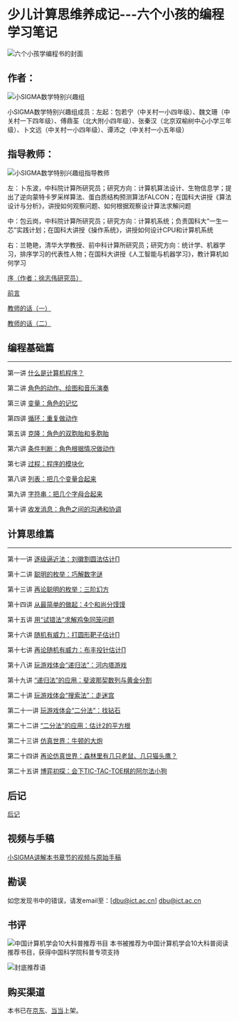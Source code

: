 # 少儿计算思维养成记---六个小孩的编程学习笔记



![六个小孩学编程书的封面](Figures/BookCoverpage.png)

## 作者：
![小SIGMA数学特别兴趣组](Figures/SIGMA-Logo-and-members.png)

小SIGMA数学特别兴趣组成员：左起：包若宁（中关村一小四年级）、魏文珊（中关村一下四年级）、傅鼎荃（北大附小四年级）、张秦汉（北京双榆树中心小学三年级）、卜文远（中关村一小四年级）、谭沛之（中关村一小五年级）

## 指导教师：

![小SIGMA数学特别兴趣组指导教师](Figures/SIGMA-Teachers-small.png)

左：卜东波，中科院计算所研究员；研究方向：计算机算法设计、生物信息学；提出了逆向蒙特卡罗采样算法、蛋白质结构预测算法FALCON；在国科大讲授《算法设计与分析》，讲授如何观察问题、如何根据观察设计算法求解问题

中：包云岗，中科院计算所研究员；研究方向：计算机系统；负责国科大“一生一芯”实践计划；在国科大讲授《操作系统》，讲授如何设计CPU和计算机系统

右：兰艳艳，清华大学教授、前中科计算所研究员；研究方向：统计学、机器学习，排序学习的代表性人物；在国科大讲授《人工智能与机器学习》，教计算机如何学习



[序（作者：徐志伟研究员）](Preface.md)

[前言](PrefaceSIGMA.md)

[教师的话（一）](TeachersWords.md)

[教师的话（二）](TeachersWords2.md)


## 编程基础篇
---

第一讲 [什么是计算机程序？](Lec1.md)

第二讲 [角色的动作、绘图和音乐演奏](Lec2.md)

第三讲 [变量：角色的记忆](Lec3.md)

第四讲 [循环：重复做动作](Lec4.md)

第五讲 [克隆：角色的双胞胎和多胞胎](Lec5.md)

第六讲 [条件判断：角色根据情况做动作](Lec6.md)	

第七讲 [过程：程序的模块化](Lec7.md)	

第八讲 [列表：把几个变量合起来](Lec8.md)	

第九讲 [字符串：把几个字母合起来](Lec9.md)	

第十讲 [收发消息：角色之间的沟通和协调](Lec10.md)	


## 计算思维篇
---

第十一讲 [逐级逼近法：刘徽割圆法估计Π](Lec11.md)

第十二讲 [聪明的枚举：巧解数字谜](Lec12.md)	

第十三讲 [再论聪明的枚举：三阶幻方](Lec13.md)

第十四讲 [从最简单的做起：4个和尚分馍馍](Lec14.md)

第十五讲 [用“试错法”求解鸡兔同笼问题](Lec15.md)

第十六讲 [随机有威力：打圆形靶子估计Π](Lec16.md)

第十七讲 [再论随机有威力：布丰投针估计Π](Lec17.md)

第十八讲 [玩游戏体会“递归法”：河内塔游戏](Lec18.md)

第十九讲 [“递归法”的应用：斐波那契数列与黄金分割](Lec19.md)

第二十讲 [玩游戏体会“搜索法”：走迷宫](Lec20.md)

第二十一讲 [玩游戏体会“二分法”：找钻石](Lec21.md)

第二十二讲 [“二分法”的应用：估计2的平方根](Lec22.md)

第二十三讲 [仿真世界：牛顿的大炮](Lec23.md)

第二十四讲 [再论仿真世界：森林里有几只老鼠、几只猫头鹰？](Lec24.md)

第二十五讲 [博弈初探：会下TIC-TAC-TOE棋的阿尔法小狗](Lec25.md)


## 后记

[后记](Afterword.md)

## 视频与手稿

[小SIGMA讲解本书章节的视频与原始手稿](Video-and-drafts.md)




## 勘误

如您发现书中的错误，请发email至：[dbu@ict.ac.cn] <dbu@ict.ac.cn> 

## 书评

![中国计算机学会10大科普推荐书目](Figures/CCF-top10book.png)
本书被推荐为中国计算机学会10大科普阅读推荐书目，获得中国科学院科普专项支持

![封底推荐语](Figures/Li-Xiong.png)




## 购买渠道

本书已在[京东](https://item.jd.com/13702980.html
)、[当当](http://product.dangdang.com/29386865.html
)上架。





